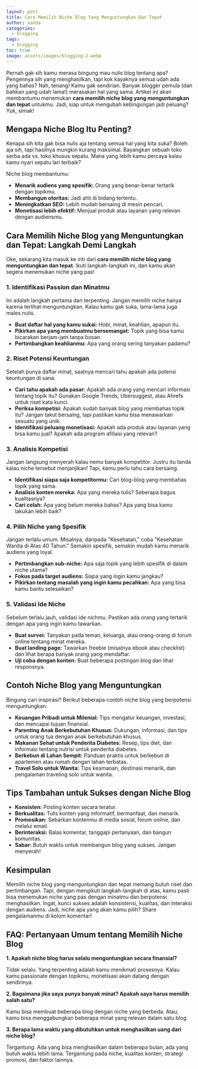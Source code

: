 ```yaml
---
layout: post
title: Cara Memilih Niche Blog Yang Menguntungkan Dan Tepat
author: nanda
categories:
  - blogging
tags:
  - blogging
toc: true
image: assets/images/blogging-2.webp
---
```



Pernah gak sih kamu merasa bingung mau nulis blog tentang apa? Pengennya sih yang menghasilkan, tapi kok kayaknya semua udah ada yang bahas? Nah, tenang! Kamu gak sendirian. Banyak blogger pemula (dan bahkan yang udah lama!) merasakan hal yang sama. Artikel ini akan membantumu menemukan **cara memilih niche blog yang menguntungkan dan tepat** untukmu. Jadi, siap untuk mengubah kebingungan jadi peluang? Yuk, simak!

## Mengapa Niche Blog Itu Penting?

Kenapa sih kita gak bisa nulis aja tentang semua hal yang kita suka? Boleh aja sih, tapi hasilnya mungkin kurang maksimal. Bayangkan sebuah toko serba ada vs. toko khusus sepatu. Mana yang lebih kamu percaya kalau kamu nyari sepatu lari terbaik?

Niche blog membantumu:

- **Menarik audiens yang spesifik:** Orang yang benar-benar tertarik dengan topikmu.
- **Membangun otoritas:** Jadi ahli di bidang tertentu.
- **Meningkatkan SEO:** Lebih mudah bersaing di mesin pencari.
- **Monetisasi lebih efektif:** Menjual produk atau layanan yang relevan dengan audiensmu.

## Cara Memilih Niche Blog yang Menguntungkan dan Tepat: Langkah Demi Langkah

Oke, sekarang kita masuk ke inti dari **cara memilih niche blog yang menguntungkan dan tepat**. Ikuti langkah-langkah ini, dan kamu akan segera menemukan niche yang pas!

### 1\. Identifikasi Passion dan Minatmu

Ini adalah langkah pertama dan terpenting. Jangan memilih niche hanya karena terlihat menguntungkan. Kalau kamu gak suka, lama-lama juga males nulis.

- **Buat daftar hal yang kamu sukai:** Hobi, minat, keahlian, apapun itu.
- **Pikirkan apa yang membuatmu bersemangat:** Topik yang bisa kamu bicarakan berjam-jam tanpa bosan.
- **Pertimbangkan keahlianmu:** Apa yang orang sering tanyakan padamu?

### 2\. Riset Potensi Keuntungan

Setelah punya daftar minat, saatnya mencari tahu apakah ada potensi keuntungan di sana.

- **Cari tahu apakah ada pasar:** Apakah ada orang yang mencari informasi tentang topik itu? Gunakan Google Trends, Ubersuggest, atau Ahrefs untuk riset kata kunci.
- **Periksa kompetisi:** Apakah sudah banyak blog yang membahas topik itu? Jangan takut bersaing, tapi pastikan kamu bisa menawarkan sesuatu yang unik.
- **Identifikasi peluang monetisasi:** Apakah ada produk atau layanan yang bisa kamu jual? Apakah ada program afiliasi yang relevan?

### 3\. Analisis Kompetisi

Jangan langsung menyerah kalau nemu banyak kompetitor. Justru itu tanda kalau niche tersebut menjanjikan! Tapi, kamu perlu tahu cara bersaing.

- **Identifikasi siapa saja kompetitormu:** Cari blog-blog yang membahas topik yang sama.
- **Analisis konten mereka:** Apa yang mereka tulis? Seberapa bagus kualitasnya?
- **Cari celah:** Apa yang belum mereka bahas? Apa yang bisa kamu lakukan lebih baik?

### 4\. Pilih Niche yang Spesifik

Jangan terlalu umum. Misalnya, daripada "Kesehatan," coba "Kesehatan Wanita di Atas 40 Tahun." Semakin spesifik, semakin mudah kamu menarik audiens yang loyal.

- **Pertimbangkan sub-niche:** Apa saja topik yang lebih spesifik di dalam niche utama?
- **Fokus pada target audiens:** Siapa yang ingin kamu jangkau?
- **Pikirkan tentang masalah yang ingin kamu pecahkan:** Apa yang bisa kamu bantu selesaikan?

### 5\. Validasi Ide Niche

Sebelum terlalu jauh, validasi ide nichmu. Pastikan ada orang yang tertarik dengan apa yang ingin kamu tawarkan.

- **Buat survei:** Tanyakan pada teman, keluarga, atau orang-orang di forum online tentang minat mereka.
- **Buat landing page:** Tawarkan freebie (misalnya ebook atau checklist) dan lihat berapa banyak orang yang mendaftar.
- **Uji coba dengan konten:** Buat beberapa postingan blog dan lihat responsnya.

## Contoh Niche Blog yang Menguntungkan

Bingung cari inspirasi? Berikut beberapa contoh niche blog yang berpotensi menguntungkan:

- **Keuangan Pribadi untuk Milenial:** Tips mengatur keuangan, investasi, dan mencapai tujuan finansial.
- **Parenting Anak Berkebutuhan Khusus:** Dukungan, informasi, dan tips untuk orang tua dengan anak berkebutuhan khusus.
- **Makanan Sehat untuk Penderita Diabetes:** Resep, tips diet, dan informasi tentang nutrisi untuk penderita diabetes.
- **Berkebun di Lahan Sempit:** Panduan praktis untuk berkebun di apartemen atau rumah dengan lahan terbatas.
- **Travel Solo untuk Wanita:** Tips keamanan, destinasi menarik, dan pengalaman traveling solo untuk wanita.

## Tips Tambahan untuk Sukses dengan Niche Blog

- **Konsisten:** Posting konten secara teratur.
- **Berkualitas:** Tulis konten yang informatif, bermanfaat, dan menarik.
- **Promosikan:** Sebarkan kontenmu di media sosial, forum online, dan melalui email.
- **Berinteraksi:** Balas komentar, tanggapi pertanyaan, dan bangun komunitas.
- **Sabar:** Butuh waktu untuk membangun blog yang sukses. Jangan menyerah!

## Kesimpulan

Memilih niche blog yang menguntungkan dan tepat memang butuh riset dan pertimbangan. Tapi, dengan mengikuti langkah-langkah di atas, kamu pasti bisa menemukan niche yang pas dengan minatmu dan berpotensi menghasilkan. Ingat, kunci sukses adalah konsistensi, kualitas, dan interaksi dengan audiens. Jadi, niche apa yang akan kamu pilih? Share pengalamanmu di kolom komentar!

## FAQ: Pertanyaan Umum tentang Memilih Niche Blog

**1\. Apakah niche blog harus selalu menguntungkan secara finansial?**

Tidak selalu. Yang terpenting adalah kamu menikmati prosesnya. Kalau kamu passionate dengan topikmu, monetisasi akan datang dengan sendirinya.

**2\. Bagaimana jika saya punya banyak minat? Apakah saya harus memilih salah satu?**

Kamu bisa membuat beberapa blog dengan niche yang berbeda. Atau, kamu bisa menggabungkan beberapa minat yang relevan dalam satu blog.

**3\. Berapa lama waktu yang dibutuhkan untuk menghasilkan uang dari niche blog?**

Tergantung. Ada yang bisa menghasilkan dalam beberapa bulan, ada yang butuh waktu lebih lama. Tergantung pada niche, kualitas konten, strategi promosi, dan faktor lainnya.
